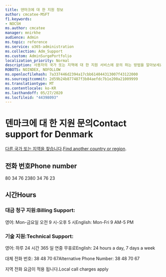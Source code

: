 ```yaml
---
title: 덴마크에 대 한 지원 정보
author: cmcatee-MSFT
f1.keywords:
- NOCSH
ms.author: cmcatee
manager: mnirkhe
audience: Admin
ms.topic: reference
ms.service: o365-administration
ms.collection: Adm_Support
ms.custom: AdminSurgePortfolio
localization_priority: Normal
description: 사용자의 국가 또는 지역에 대 한 지원 서비스에 문의 하는 방법을 알아보세요.
ROBOTS: NOINDEX, NOFOLLOW
ms.openlocfilehash: 7a337446d2394a17cbb614044313007f43122000
ms.sourcegitcommit: 2d59b24b877487f3b84aefdc7b1e200a21009999
ms.translationtype: MT
ms.contentlocale: ko-KR
ms.lasthandoff: 05/27/2020
ms.locfileid: "44398093"
---
```

# <a name="contact-support-for-denmark"></a><span data-ttu-id="62729-103">덴마크에 대 한 지원 문의</span><span class="sxs-lookup"><span data-stu-id="62729-103">Contact support for Denmark</span></span>

<span data-ttu-id="62729-104">[다른 국가 또는 지역을 찾습니다](../contact-support-for-business-products.md).</span><span class="sxs-lookup"><span data-stu-id="62729-104">[Find another country or region](../contact-support-for-business-products.md).</span></span>

## <a name="phone-number"></a><span data-ttu-id="62729-105">전화 번호</span><span class="sxs-lookup"><span data-stu-id="62729-105">Phone number</span></span>
<span data-ttu-id="62729-106">80 34 76 23</span><span class="sxs-lookup"><span data-stu-id="62729-106">80 34 76 23</span></span>

## <a name="hours"></a><span data-ttu-id="62729-107">시간</span><span class="sxs-lookup"><span data-stu-id="62729-107">Hours</span></span>
### <a name="billing-support"></a><span data-ttu-id="62729-108">대금 청구 지원:</span><span class="sxs-lookup"><span data-stu-id="62729-108">Billing Support:</span></span>

<span data-ttu-id="62729-109">영어: Mon-금요일 오전 9 시-오후 5 시</span><span class="sxs-lookup"><span data-stu-id="62729-109">English: Mon-Fri 9 AM-5 PM</span></span>

### <a name="technical-support"></a><span data-ttu-id="62729-110">기술 지원:</span><span class="sxs-lookup"><span data-stu-id="62729-110">Technical Support:</span></span>

<span data-ttu-id="62729-111">영어: 하루 24 시간 365 일 연중 무휴로</span><span class="sxs-lookup"><span data-stu-id="62729-111">English: 24 hours a day, 7 days a week</span></span>

<span data-ttu-id="62729-112">대체 전화 번호: 38 48 70 67</span><span class="sxs-lookup"><span data-stu-id="62729-112">Alternative Phone Number: 38 48 70 67</span></span>

<span data-ttu-id="62729-113">지역 전화 요금이 적용 됩니다.</span><span class="sxs-lookup"><span data-stu-id="62729-113">Local call charges apply</span></span>
